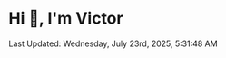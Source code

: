 <h1>Hi 👋, I'm Victor </h1>

<!--RECENT_ACTIVITY:start-->
<!--RECENT_ACTIVITY:end-->

<!--RECENT_ACTIVITY:last_update-->
Last Updated: Wednesday, July 23rd, 2025, 5:31:48 AM
<!--RECENT_ACTIVITY:last_update_end-->
